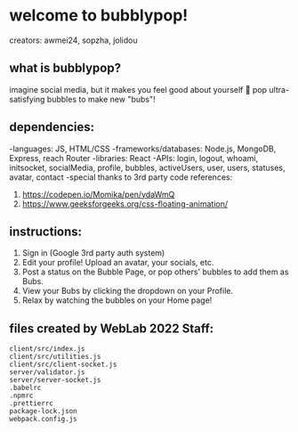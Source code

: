 # welcome to bubblypop!
creators: awmei24, sopzha, jolidou

## what is bubblypop?
imagine social media, but it makes you feel good about yourself 💯
pop ultra-satisfying bubbles to make new "bubs"!

## dependencies:
-languages: JS, HTML/CSS
-frameworks/databases: Node.js, MongoDB, Express, reach Router
-libraries: React
-APIs: login, logout, whoami, initsocket, socialMedia, profile, bubbles, activeUsers, user, users, statuses, avatar, contact
-special thanks to 3rd party code references:
1. https://codepen.io/Momika/pen/ydaWmQ
2. https://www.geeksforgeeks.org/css-floating-animation/

## instructions:
1. Sign in (Google 3rd party auth system)
2. Edit your profile! Upload an avatar, your socials, etc.
3. Post a status on the Bubble Page, or pop others' bubbles to add them as Bubs.
4. View your Bubs by clicking the dropdown on your Profile.
5. Relax by watching the bubbles on your Home page!

## files created by WebLab 2022 Staff:
```
client/src/index.js
client/src/utilities.js
client/src/client-socket.js
server/validator.js
server/server-socket.js
.babelrc
.npmrc
.prettierrc
package-lock.json
webpack.config.js
```

